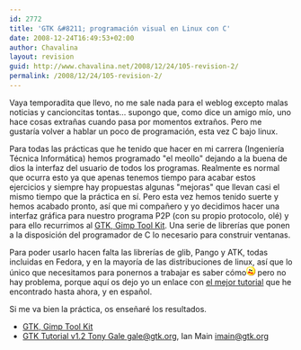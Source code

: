 ```yaml
---
id: 2772
title: 'GTK &#8211; programación visual en Linux con C'
date: 2008-12-24T16:49:53+02:00
author: Chavalina
layout: revision
guid: http://www.chavalina.net/2008/12/24/105-revision-2/
permalink: /2008/12/24/105-revision-2/
---
```

Vaya temporadita que llevo, no me sale nada para el weblog excepto malas noticias y cancioncitas tontas… supongo que, como dice un amigo m&iacute;o, uno hace cosas extra&ntilde;as cuando pasa por momentos extra&ntilde;os. Pero me gustar&iacute;a volver a hablar un poco de programación, esta vez C bajo linux.

Para todas las prácticas que he tenido que hacer en mi carrera (Ingenier&iacute;a Técnica Informática) hemos programado "el meollo" dejando a la buena de dios la interfaz del usuario de todos los programas. Realmente es normal que ocurra esto ya que apenas tenemos tiempo para acabar estos ejercicios y siempre hay propuestas algunas "mejoras" que llevan casi el mismo tiempo que la práctica en s&iacute;. Pero esta vez hemos tenido suerte y hemos acabado pronto, as&iacute; que mi compa&ntilde;ero y yo decidimos hacer una interfaz gráfica para nuestro programa P2P (con su propio protocolo, olé) y para ello recurrimos al <a href="http://www.gtk.org/" target="_blank">GTK, Gimp Tool Kit</a>. Una serie de librer&iacute;as que ponen a la disposición del programador de C lo necesario para construir ventanas.

Para poder usarlo hacen falta las librer&iacute;as de glib, Pango y ATK, todas incluidas en Fedora, y en la mayor&iacute;a de las distribuciones de linux, as&iacute; que lo &uacute;nico que necesitamos para ponernos a trabajar es saber cómo<img src="/imagenes/emoticonos/asustado.gif" alt="asustado" width="16" height="16" /> pero no hay problema, porque aqu&iacute; os dejo yo un enlace con <a href="http://libros.es.gnome.org/guias/gtk_tut_es/" target="_blank">el mejor tutorial</a> que he encontrado hasta ahora, y en espa&ntilde;ol.

Si me va bien la práctica, os ense&ntilde;aré los resultados.

  * <a href="http://www.gtk.org/" target="_blank">GTK, Gimp Tool Kit</a>
  * <a href="http://libros.es.gnome.org/guias/gtk_tut_es/" target="_blank">GTK Tutorial v1.2 Tony Gale <gale@gtk.org>, Ian Main <imain@gtk.org> </a>